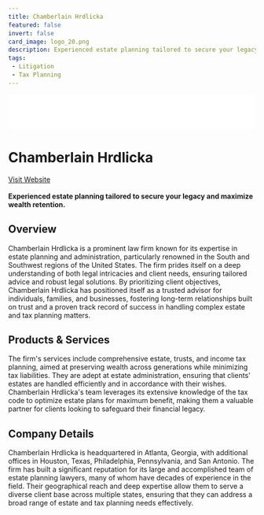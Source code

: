 ```yaml
---
title: Chamberlain Hrdlicka
featured: false
invert: false
card_image: logo_20.png
description: Experienced estate planning tailored to secure your legacy and maximize wealth retention.
tags: 
 - Litigation
 - Tax Planning
---
```


<div align="center">
<a href="https://www.chamberlainlaw.com/practices-chamberlain_hrdlicka-estate_planning.html">
<img src="logo_20.png" alt="Logo" style="min-width: 200px; max-width: 600px; height: auto;" >
</a>
</div>

# Chamberlain Hrdlicka
<a href="https://www.chamberlainlaw.com/practices-chamberlain_hrdlicka-estate_planning.html">Visit Website</a>
<br>
<br>
**Experienced estate planning tailored to secure your legacy and maximize wealth retention.**

## Overview
Chamberlain Hrdlicka is a prominent law firm known for its expertise in estate planning and administration, particularly renowned in the South and Southwest regions of the United States. The firm prides itself on a deep understanding of both legal intricacies and client needs, ensuring tailored advice and robust legal solutions. By prioritizing client objectives, Chamberlain Hrdlicka has positioned itself as a trusted advisor for individuals, families, and businesses, fostering long-term relationships built on trust and a proven track record of success in handling complex estate and tax planning matters.
## Products & Services 
The firm's services include comprehensive estate, trusts, and income tax planning, aimed at preserving wealth across generations while minimizing tax liabilities. They are adept at estate administration, ensuring that clients' estates are handled efficiently and in accordance with their wishes. Chamberlain Hrdlicka's team leverages its extensive knowledge of the tax code to optimize estate plans for maximum benefit, making them a valuable partner for clients looking to safeguard their financial legacy.
## Company Details 
Chamberlain Hrdlicka is headquartered in Atlanta, Georgia, with additional offices in Houston, Texas, Philadelphia, Pennsylvania, and San Antonio. The firm has built a significant reputation for its large and accomplished team of estate planning lawyers, many of whom have decades of experience in the field. Their geographical reach and deep expertise allow them to serve a diverse client base across multiple states, ensuring that they can address a broad range of estate and tax planning needs effectively.

